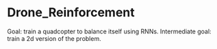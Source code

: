 # Drone_Reinforcement

Goal: train a quadcopter to balance itself using RNNs.
Intermediate goal: train a 2d version of the problem.
